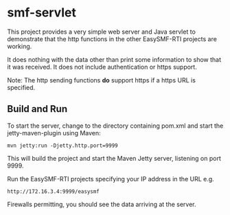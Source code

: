# smf-servlet

This project provides a very simple web server and Java servlet to demonstrate that the http functions in the other EasySMF-RTI projects
are working.

It does nothing with the data other than print some information to show
that it was received. It does not include authentication or https support.

Note: The http sending functions **do** support https if a https URL is specified.

## Build and Run

To start the server, change to the directory containing pom.xml and start the jetty-maven-plugin using Maven:
```
mvn jetty:run -Djetty.http.port=9999
```
This will build the project and start the Maven Jetty server, listening on port 9999.

Run the EasySMF-RTI projects specifying your IP address in the URL e.g.
```
http://172.16.3.4:9999/easysmf
```

Firewalls permitting, you should see the data arriving at the server.

